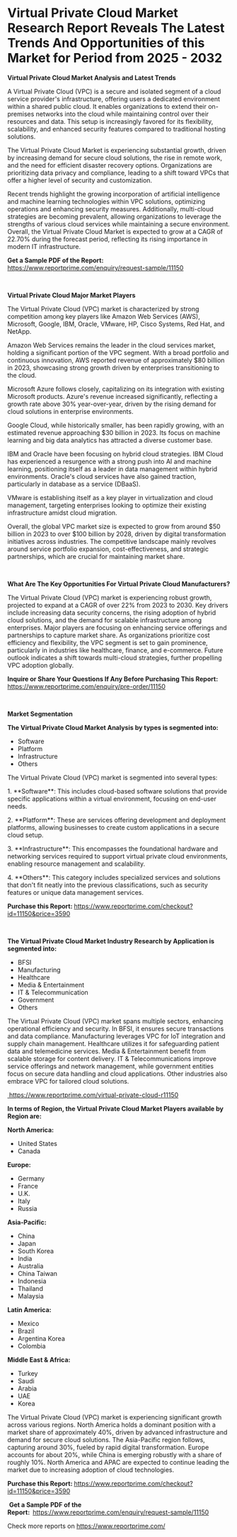 <p><h1>Virtual Private Cloud Market Research Report Reveals The Latest Trends And Opportunities of this Market for Period from 2025 - 2032</h1></p><p><strong>Virtual Private Cloud Market Analysis and Latest Trends</strong></p>
<p><p>A Virtual Private Cloud (VPC) is a secure and isolated segment of a cloud service provider's infrastructure, offering users a dedicated environment within a shared public cloud. It enables organizations to extend their on-premises networks into the cloud while maintaining control over their resources and data. This setup is increasingly favored for its flexibility, scalability, and enhanced security features compared to traditional hosting solutions.</p><p>The Virtual Private Cloud Market is experiencing substantial growth, driven by increasing demand for secure cloud solutions, the rise in remote work, and the need for efficient disaster recovery options. Organizations are prioritizing data privacy and compliance, leading to a shift toward VPCs that offer a higher level of security and customization.</p><p>Recent trends highlight the growing incorporation of artificial intelligence and machine learning technologies within VPC solutions, optimizing operations and enhancing security measures. Additionally, multi-cloud strategies are becoming prevalent, allowing organizations to leverage the strengths of various cloud services while maintaining a secure environment. Overall, the Virtual Private Cloud Market is expected to grow at a CAGR of 22.70% during the forecast period, reflecting its rising importance in modern IT infrastructure.</p></p>
<p><strong>Get a Sample PDF of the Report:&nbsp;</strong> <a href="https://www.reportprime.com/enquiry/request-sample/11150?utm_campaign=3056&utm_medium=2&utm_source=Github&utm_content=ia&utm_term=20032025&utm_id=virtual-private-cloud">https://www.reportprime.com/enquiry/request-sample/11150</a></p>
<p>&nbsp;</p>
<p><strong>Virtual Private Cloud Major Market Players</strong></p>
<p><p>The Virtual Private Cloud (VPC) market is characterized by strong competition among key players like Amazon Web Services (AWS), Microsoft, Google, IBM, Oracle, VMware, HP, Cisco Systems, Red Hat, and NetApp. </p><p>Amazon Web Services remains the leader in the cloud services market, holding a significant portion of the VPC segment. With a broad portfolio and continuous innovation, AWS reported revenue of approximately $80 billion in 2023, showcasing strong growth driven by enterprises transitioning to the cloud.</p><p>Microsoft Azure follows closely, capitalizing on its integration with existing Microsoft products. Azure's revenue increased significantly, reflecting a growth rate above 30% year-over-year, driven by the rising demand for cloud solutions in enterprise environments.</p><p>Google Cloud, while historically smaller, has been rapidly growing, with an estimated revenue approaching $30 billion in 2023. Its focus on machine learning and big data analytics has attracted a diverse customer base.</p><p>IBM and Oracle have been focusing on hybrid cloud strategies. IBM Cloud has experienced a resurgence with a strong push into AI and machine learning, positioning itself as a leader in data management within hybrid environments. Oracle's cloud services have also gained traction, particularly in database as a service (DBaaS).</p><p>VMware is establishing itself as a key player in virtualization and cloud management, targeting enterprises looking to optimize their existing infrastructure amidst cloud migration. </p><p>Overall, the global VPC market size is expected to grow from around $50 billion in 2023 to over $100 billion by 2028, driven by digital transformation initiatives across industries. The competitive landscape mainly revolves around service portfolio expansion, cost-effectiveness, and strategic partnerships, which are crucial for maintaining market share.</p></p>
<p>&nbsp;</p>
<p><strong>What Are The Key Opportunities For Virtual Private Cloud Manufacturers?</strong></p>
<p><p>The Virtual Private Cloud (VPC) market is experiencing robust growth, projected to expand at a CAGR of over 22% from 2023 to 2030. Key drivers include increasing data security concerns, the rising adoption of hybrid cloud solutions, and the demand for scalable infrastructure among enterprises. Major players are focusing on enhancing service offerings and partnerships to capture market share. As organizations prioritize cost efficiency and flexibility, the VPC segment is set to gain prominence, particularly in industries like healthcare, finance, and e-commerce. Future outlook indicates a shift towards multi-cloud strategies, further propelling VPC adoption globally.</p></p>
<p><strong>Inquire or Share Your Questions If Any Before Purchasing This Report:</strong> <a href="https://www.reportprime.com/enquiry/pre-order/11150?utm_campaign=3056&utm_medium=2&utm_source=Github&utm_content=ia&utm_term=20032025&utm_id=virtual-private-cloud">https://www.reportprime.com/enquiry/pre-order/11150</a></p>
<p>&nbsp;</p>
<p><strong>Market Segmentation</strong></p>
<p><strong>The Virtual Private Cloud Market Analysis by types is segmented into:</strong></p>
<p><ul><li>Software</li><li>Platform</li><li>Infrastructure</li><li>Others</li></ul></p>
<p><p>The Virtual Private Cloud (VPC) market is segmented into several types: </p><p>1. **Software**: This includes cloud-based software solutions that provide specific applications within a virtual environment, focusing on end-user needs. </p><p>2. **Platform**: These are services offering development and deployment platforms, allowing businesses to create custom applications in a secure cloud setup. </p><p>3. **Infrastructure**: This encompasses the foundational hardware and networking services required to support virtual private cloud environments, enabling resource management and scalability. </p><p>4. **Others**: This category includes specialized services and solutions that don't fit neatly into the previous classifications, such as security features or unique data management services.</p></p>
<p><strong>Purchase this Report:&nbsp;</strong><a href="https://www.reportprime.com/checkout?id=11150&price=3590&utm_campaign=3056&utm_medium=2&utm_source=Github&utm_content=ia&utm_term=20032025&utm_id=virtual-private-cloud">https://www.reportprime.com/checkout?id=11150&price=3590</a></p>
<p>&nbsp;</p>
<p><strong>The Virtual Private Cloud Market Industry Research by Application is segmented into:</strong></p>
<p><ul><li>BFSI</li><li>Manufacturing</li><li>Healthcare</li><li>Media & Entertainment</li><li>IT & Telecommunication</li><li>Government</li><li>Others</li></ul></p>
<p><p>The Virtual Private Cloud (VPC) market spans multiple sectors, enhancing operational efficiency and security. In BFSI, it ensures secure transactions and data compliance. Manufacturing leverages VPC for IoT integration and supply chain management. Healthcare utilizes it for safeguarding patient data and telemedicine services. Media & Entertainment benefit from scalable storage for content delivery. IT & Telecommunications improve service offerings and network management, while government entities focus on secure data handling and cloud applications. Other industries also embrace VPC for tailored cloud solutions.</p></p>
<p><a href="https://www.reportprime.com/virtual-private-cloud-r11150?utm_campaign=3056&utm_medium=2&utm_source=Github&utm_content=ia&utm_term=20032025&utm_id=virtual-private-cloud">&nbsp;https://www.reportprime.com/virtual-private-cloud-r11150</a></p>
<p><strong>In terms of Region, the Virtual Private Cloud Market Players available by Region are:</strong></p>
<p>
    <p> <strong> North America: </strong>
        <ul>
            <li>United States</li>
            <li>Canada</li>
        </ul>
        </p> 
    <p> <strong> Europe: </strong>
        <ul>
            <li>Germany</li>
            <li>France</li>
            <li>U.K.</li>
            <li>Italy</li>
            <li>Russia</li>
        </ul>
        </p> 
    <p> <strong> Asia-Pacific: </strong>
        <ul>
            <li>China</li>
            <li>Japan</li>
            <li>South Korea</li>
            <li>India</li>
            <li>Australia</li>
            <li>China Taiwan</li>
            <li>Indonesia</li>
            <li>Thailand</li>
            <li>Malaysia</li>
        </ul>
        </p> 
    <p> <strong> Latin America: </strong>
        <ul>
            <li>Mexico</li>
            <li>Brazil</li>
            <li>Argentina Korea</li>
            <li>Colombia</li>
        </ul>
        </p> 
    <p> <strong> Middle East & Africa: </strong>
        <ul>
            <li>Turkey</li>
            <li>Saudi</li>
            <li>Arabia</li>
            <li>UAE</li>
            <li>Korea</li>
        </ul>
    </p>
    </p>
<p><p>The Virtual Private Cloud (VPC) market is experiencing significant growth across various regions. North America holds a dominant position with a market share of approximately 40%, driven by advanced infrastructure and demand for secure cloud solutions. The Asia-Pacific region follows, capturing around 30%, fueled by rapid digital transformation. Europe accounts for about 20%, while China is emerging robustly with a share of roughly 10%. North America and APAC are expected to continue leading the market due to increasing adoption of cloud technologies.</p></p>
<p><strong>Purchase this Report: </strong><a href="https://www.reportprime.com/checkout?id=11150&price=3590&utm_campaign=3056&utm_medium=2&utm_source=Github&utm_content=ia&utm_term=20032025&utm_id=virtual-private-cloud">https://www.reportprime.com/checkout?id=11150&price=3590</a></p>
<p>&nbsp;<strong>Get a Sample PDF of the Report:&nbsp;&nbsp;</strong><a href="https://www.reportprime.com/enquiry/request-sample/11150?utm_campaign=3056&utm_medium=2&utm_source=Github&utm_content=ia&utm_term=20032025&utm_id=virtual-private-cloud">https://www.reportprime.com/enquiry/request-sample/11150</a></p>
<p><strong></strong></p>
<p>Check more reports on <a href="https://www.reportprime.com/?utm_campaign=3056&utm_medium=2&utm_source=Github&utm_content=ia&utm_term=20032025&utm_id=virtual-private-cloud">https://www.reportprime.com/</a></p>